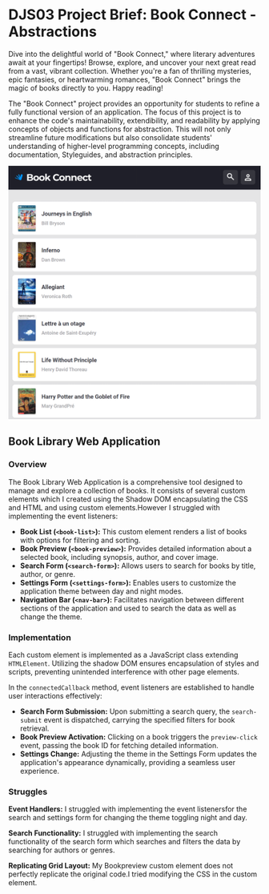 # DJS03 Project Brief: Book Connect - Abstractions

Dive into the delightful world of "Book Connect," where literary adventures await at your fingertips! Browse, explore, and uncover your next great read from a vast, vibrant collection. Whether you're a fan of thrilling mysteries, epic fantasies, or heartwarming romances, "Book Connect" brings the magic of books directly to you. Happy reading! 

The "Book Connect" project provides an opportunity for students to refine a fully functional version of an application. The focus of this project is to enhance the code's maintainability, extendibility, and readability by applying concepts of objects and functions for abstraction. This will not only streamline future modifications but also consolidate students' understanding of higher-level programming concepts, including documentation, Styleguides, and abstraction principles.

![alt text](image.png)

## Book Library Web Application

### Overview

The Book Library Web Application is a comprehensive tool designed to manage and explore a collection of books. It consists of several custom elements which I created using the Shadow DOM encapsulating the CSS and HTML and using custom elements.However I struggled with implementing the event listeners:

- **Book List (`<book-list>`):** This custom element renders a list of books with options for filtering and sorting.
- **Book Preview (`<book-preview>`):** Provides detailed information about a selected book, including synopsis, author, and cover image.
- **Search Form (`<search-form>`):** Allows users to search for books by title, author, or genre.
- **Settings Form (`<settings-form>`):** Enables users to customize the application theme between day and night modes.
- **Navigation Bar (`<nav-bar>`):** Facilitates navigation between different sections of the application and used to search the data as well as change the theme.

### Implementation

Each custom element is implemented as a JavaScript class extending `HTMLElement`. Utilizing the shadow DOM ensures encapsulation of styles and scripts, preventing unintended interference with other page elements.

In the `connectedCallback` method, event listeners are established to handle user interactions effectively:

- **Search Form Submission:** Upon submitting a search query, the `search-submit` event is dispatched, carrying the specified filters for book retrieval.
- **Book Preview Activation:** Clicking on a book triggers the `preview-click` event, passing the book ID for fetching detailed information.
- **Settings Change:** Adjusting the theme in the Settings Form updates the application's appearance dynamically, providing a seamless user experience.

### Struggles

**Event Handlers:** I struggled with implementing the event listenersfor the search and settings form for changing the theme toggling night and day.

**Search Functionality:** I struggled with implementing the search functionality of the search form which searches and filters the data by searching for authors or genres.

**Replicating Grid Layout:** My Bookpreview custom element does not perfectly replicate the original code.I tried modifying the CSS in the custom element.





